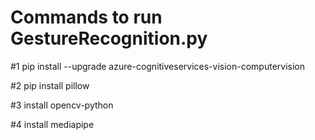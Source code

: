 # Commands to run GestureRecognition.py
#1
pip install --upgrade azure-cognitiveservices-vision-computervision

#2
pip install pillow

#3
install opencv-python

#4
install mediapipe
